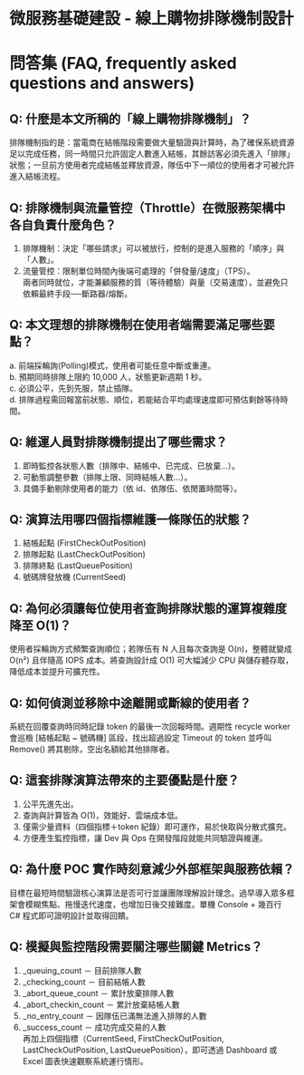 # 微服務基礎建設 - 線上購物排隊機制設計

# 問答集 (FAQ, frequently asked questions and answers)

## Q: 什麼是本文所稱的「線上購物排隊機制」？
排隊機制指的是：當電商在結帳階段需要做大量驗證與計算時，為了確保系統資源足以完成任務，同一時間只允許固定人數進入結帳，其餘訪客必須先進入「排隊」狀態；一旦前方使用者完成結帳並釋放資源，隊伍中下一順位的使用者才可被允許進入結帳流程。

## Q: 排隊機制與流量管控（Throttle）在微服務架構中各自負責什麼角色？
1. 排隊機制：決定「哪些請求」可以被放行，控制的是進入服務的「順序」與「人數」。  
2. 流量管控：限制單位時間內後端可處理的「併發量/速度」（TPS）。  
兩者同時就位，才能兼顧服務的質（等待體驗）與量（交易速度），並避免只依賴最終手段──斷路器/熔斷。

## Q: 本文理想的排隊機制在使用者端需要滿足哪些要點？
a. 前端採輪詢(Polling)模式，使用者可能任意中斷或重連。  
b. 預期同時排隊上限約 10,000 人，狀態更新週期 1 秒。  
c. 必須公平，先到先服，禁止插隊。  
d. 排隊過程需回報當前狀態、順位，若能結合平均處理速度即可預估剩餘等待時間。

## Q: 維運人員對排隊機制提出了哪些需求？
1. 即時監控各狀態人數（排隊中、結帳中、已完成、已放棄…）。  
2. 可動態調整參數（排隊上限、同時結帳人數…）。  
3. 具備手動剔除使用者的能力（依 id、依隊伍、依閒置時間等）。

## Q: 演算法用哪四個指標維護一條隊伍的狀態？
1. 結帳起點 (FirstCheckOutPosition)  
2. 排隊起點 (LastCheckOutPosition)  
3. 排隊終點 (LastQueuePosition)  
4. 號碼牌發放機 (CurrentSeed)

## Q: 為何必須讓每位使用者查詢排隊狀態的運算複雜度降至 O(1)？
使用者採輪詢方式頻繁查詢順位；若隊伍有 N 人且每次查詢是 O(n)，整體就變成 O(n²) 且伴隨高 IOPS 成本。將查詢設計成 O(1) 可大幅減少 CPU 與儲存體存取，降低成本並提升可擴充性。

## Q: 如何偵測並移除中途離開或斷線的使用者？
系統在回覆查詢時同時記錄 token 的最後一次回報時間。週期性 recycle worker 會巡檢 [結帳起點 ~ 號碼機] 區段，找出超過設定 Timeout 的 token 並呼叫 Remove() 將其剔除，空出名額給其他排隊者。

## Q: 這套排隊演算法帶來的主要優點是什麼？
1. 公平先進先出。  
2. 查詢與計算皆為 O(1)，效能好、雲端成本低。  
3. 僅需少量資料（四個指標＋token 紀錄）即可運作，易於快取與分散式擴充。  
4. 方便產生監控指標，讓 Dev 與 Ops 在開發階段就能共同驗證與維運。

## Q: 為什麼 POC 實作時刻意減少外部框架與服務依賴？
目標在最短時間驗證核心演算法是否可行並讓團隊理解設計理念。過早導入眾多框架會模糊焦點、拖慢迭代速度，也增加日後交接難度。單機 Console + 幾百行 C# 程式即可證明設計並取得回饋。

## Q: 模擬與監控階段需要關注哪些關鍵 Metrics？
1. _queuing_count － 目前排隊人數  
2. _checking_count － 目前結帳人數  
3. _abort_queue_count － 累計放棄排隊人數  
4. _abort_checkin_count － 累計放棄結帳人數  
5. _no_entry_count － 因隊伍已滿無法進入排隊的人數  
6. _success_count － 成功完成交易的人數  
再加上四個指標（CurrentSeed, FirstCheckOutPosition, LastCheckOutPosition, LastQueuePosition），即可透過 Dashboard 或 Excel 圖表快速觀察系統運行情形。